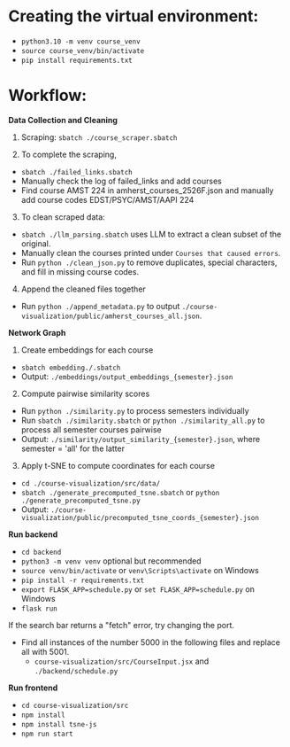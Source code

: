 # Creating the virtual environment:

- `python3.10 -m venv course_venv`
- `source course_venv/bin/activate`
- `pip install requirements.txt`

# Workflow:

**Data Collection and Cleaning**

1. Scraping:
   `sbatch ./course_scraper.sbatch`

2. To complete the scraping,
- `sbatch ./failed_links.sbatch`
- Manually check the log of failed_links and add courses
- Find course AMST 224 in amherst_courses_2526F.json and manually add course codes EDST/PSYC/AMST/AAPI 224

3. To clean scraped data:
- `sbatch ./llm_parsing.sbatch` uses LLM to extract a clean subset of the original.
- Manually clean the courses printed under `Courses that caused errors`.
- Run `python ./clean_json.py` to remove duplicates, special characters, and fill in missing course codes.

4. Append the cleaned files together
- Run `python ./append_metadata.py` to output `./course-visualization/public/amherst_courses_all.json`.

**Network Graph**
1. Create embeddings for each course
- `sbatch embedding./.sbatch`
- Output: `./embeddings/output_embeddings_{semester}.json`

2. Compute pairwise similarity scores
- Run `python ./similarity.py` to process semesters individually
- Run `sbatch ./similarity.sbatch`  or `python ./similarity_all.py` to process all semester courses pairwise
- Output: `./similarity/output_similarity_{semester}.json`, where semester = 'all' for the latter

3. Apply t-SNE to compute coordinates for each course
- `cd ./course-visualization/src/data/`
- `sbatch ./generate_precomputed_tsne.sbatch` or `python ./generate_precomputed_tsne.py`
- Output: `./course-visualization/public/precomputed_tsne_coords_{semester}.json`

**Run backend**
- `cd backend`
- `python3 -m venv venv` optional but recommended
- `source venv/bin/activate` or `venv\Scripts\activate` on Windows
- `pip install -r requirements.txt`
- `export FLASK_APP=schedule.py` or `set FLASK_APP=schedule.py` on Windows
- `flask run`

If the search bar returns a "fetch" error, try changing the port.
- Find all instances of the number 5000 in the following files and replace all with 5001.
   - `course-visualization/src/CourseInput.jsx` and `./backend/schedule.py`

**Run frontend**
- `cd course-visualization/src`
- `npm install`
- `npm install tsne-js`
- `npm run start`